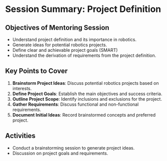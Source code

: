 # Session Summary: Project Definition

## Objectives of Mentoring Session
- Understand project definition and its importance in robotics.
- Generate ideas for potential robotics projects.
- Define clear and achievable project goals (SMART)
- Understand the derivation of requirements from the project definition.


## Key Points to Cover
1. **Brainstorm Project Ideas**: Discuss potential robotics projects based on interests.
2. **Define Project Goals**: Establish the main objectives and success criteria.
3. **Outline Project Scope**: Identify inclusions and exclusions for the project.
4. **Gather Requirements**: Discuss functional and non-functional requirements.
5. **Document Initial Ideas**: Record brainstormed concepts and preferred project.


## Activities
- Conduct a brainstorming session to generate project ideas.
- Discussion on project goals and requirements.

